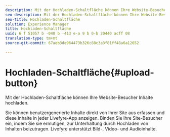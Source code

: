 ```yaml
---
description: Mit der Hochladen-Schaltfläche können Ihre Website-Besucher Inhalte hochladen.
seo-description: Mit der Hochladen-Schaltfläche können Ihre Website-Besucher Inhalte hochladen.
seo-title: Hochladen-Schaltfläche
solution: Experience Manager
title: Hochladen-Schaltfläche
uuid: 6 f 51057 b -040 b -413 e-a 9 b 0-b 20440 acff 08
translation-type: tm+mt
source-git-commit: 67aeb3de964473b326c88c3a3f81ff48a6a12652

---
```



# Hochladen-Schaltfläche{#upload-button}

Mit der Hochladen-Schaltfläche können Ihre Website-Besucher Inhalte hochladen.

Sie können benutzergenerierte Inhalte direkt von Ihrer Site aus erfassen und diese Inhalte in jeder Livefyre-App anzeigen. Binden Sie Ihre Site-Besucher ein, indem Sie sie ermutigen, zur Unterhaltung durch Hochladen von Inhalten beizutragen. Livefyre unterstützt Bild-, Video- und Audioinhalte.
